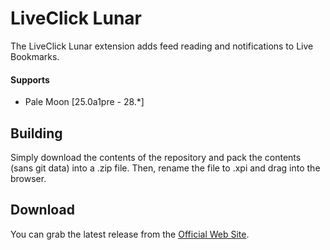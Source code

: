 # LiveClick Lunar

The LiveClick Lunar extension adds feed reading and notifications to Live Bookmarks.

#### Supports
 * Pale Moon [25.0a1pre - 28.*]

## Building
Simply download the contents of the repository and pack the contents (sans git data) into a .zip file. Then, rename the file to .xpi and drag into the browser.

## Download
You can grab the latest release from the [Official Web Site](//realityripple.com/Software/Mozilla-Extensions/LiveClick-Lunar/).
